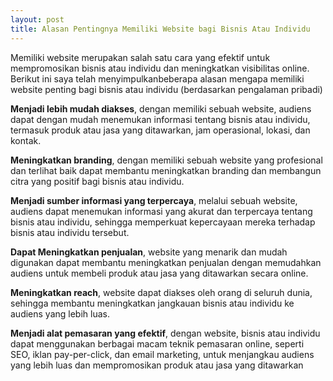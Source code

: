 ```yaml
---
layout: post
title: Alasan Pentingnya Memiliki Website bagi Bisnis Atau Individu
---
```


Memiliki website merupakan salah satu cara yang efektif untuk mempromosikan bisnis atau individu dan meningkatkan visibilitas online. Berikut ini saya telah menyimpulkanbeberapa alasan mengapa memiliki website penting bagi bisnis atau individu (berdasarkan pengalaman pribadi)

**Menjadi lebih mudah diakses**, dengan memiliki sebuah website, audiens dapat dengan mudah menemukan informasi tentang bisnis atau individu, termasuk produk atau jasa yang ditawarkan, jam operasional, lokasi, dan kontak.

**Meningkatkan branding**, dengan memiliki sebuah website yang profesional dan terlihat baik dapat membantu meningkatkan branding dan membangun citra yang positif bagi bisnis atau individu.

**Menjadi sumber informasi yang terpercaya**, melalui sebuah website, audiens dapat menemukan informasi yang akurat dan terpercaya tentang bisnis atau individu, sehingga memperkuat kepercayaan mereka terhadap bisnis atau individu tersebut.

**Dapat Meningkatkan penjualan**, website yang menarik dan mudah digunakan dapat membantu meningkatkan penjualan dengan memudahkan audiens untuk membeli produk atau jasa yang ditawarkan secara online.

**Meningkatkan reach**, website dapat diakses oleh orang di seluruh dunia, sehingga membantu meningkatkan jangkauan bisnis atau individu ke audiens yang lebih luas.

**Menjadi alat pemasaran yang efektif**, dengan website, bisnis atau individu dapat menggunakan berbagai macam teknik pemasaran online, seperti SEO, iklan pay-per-click, dan email marketing, untuk menjangkau audiens yang lebih luas dan mempromosikan produk atau jasa yang ditawarkan
